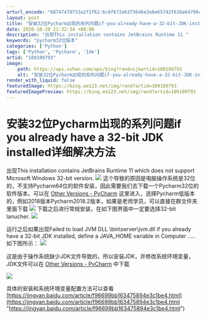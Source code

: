 ```yaml
---
arturl_encode: "68747470733a2f2f62:6c6f672e6373646e2e6e65742f616e64796c656f303131312f:61727469636c652f64657461696c732f313039313839373933"
layout: post
title: "安装32位Pycharm出现的系列问题if-you-already-have-a-32-bit-JDK-installed详细解决方法"
date: 2020-10-20 21:32:34 +08:00
description: "出现This installation contains JetBrains Runtime 11 "
keywords: "pycharm32位版本"
categories: ['Python']
tags: ['Python', 'Pycharm', 'Ide']
artid: "109189793"
image:
    path: https://api.vvhan.com/api/bing?rand=sj&artid=109189793
    alt: "安装32位Pycharm出现的系列问题if-you-already-have-a-32-bit-JDK-installed详细解决方法"
render_with_liquid: false
featuredImage: https://bing.ee123.net/img/rand?artid=109189793
featuredImagePreview: https://bing.ee123.net/img/rand?artid=109189793
---
```


# 安装32位Pycharm出现的系列问题if you already have a 32-bit JDK installed详细解决方法

出现This installation contains JetBrains Runtime 11 which does not support Microsoft Windows 32-bit version.
![](https://i-blog.csdnimg.cn/blog_migrate/32035ee3d8fe2d0716d6aec421e955c7.png)
这个导致的原因是电脑操作系统是32位的，不支持Pycharm64位的软件安装，因此需要我们去下载一个Pycharm32位的软件版本。可以在
[Other Versions - PyCharm](https://www.jetbrains.com/pycharm/download/other.html "Other Versions - PyCharm")
这里进入，选择Pycharm低版本的，例如2018版本Pycharm2018.2版本，如果是老师学员，可以直接在群文件夹里面下载
![](https://i-blog.csdnimg.cn/blog_migrate/996a32b9d2eb890d8fac337e5be46b7b.png)
下载之后进行常规安装，在如下图界面中一定要选择32-bit lanucher.
![](https://i-blog.csdnimg.cn/blog_migrate/2276dfc206bf68c74517028f25f7d868.png)

运行之后如果出现Failed to load JVM DLL \bin\server\jvm.dll if you already have a 32-bit JDK installed, define a JAVA_HOME variable in Computer .....如下图所示：
![](https://i-blog.csdnimg.cn/blog_migrate/082bea85cf71920164f195c8f63f4369.png)

这是由于操作系统缺少JDK文件导致的，所以安装JDK，并修改系统环境变量，JDK文件可以在
[Other Versions - PyCharm](https://www.jetbrains.com/pycharm/download/other.html "Other Versions - PyCharm")
中下载

![](https://i-blog.csdnimg.cn/blog_migrate/80bde966522a01f1ae5e17bb714f5fd2.png)

具体的安装和系统环境变量配置方法可以查看
[https://jingyan.baidu.com/article/f96699bb163475894e3c1be4.html](https://jingyan.baidu.com/article/f96699bb163475894e3c1be4.html "https://jingyan.baidu.com/article/f96699bb163475894e3c1be4.html")